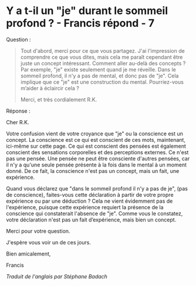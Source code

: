 # Y a t-il un "je" durant le sommeil profond ? - Francis répond - 7

Question : 

>Tout d'abord, merci pour ce que vous partagez. J'ai l'impression de comprendre ce que vous dites, mais cela me paraît cependant être juste un concept intéressant. Comment aller au-delà des concepts ? Par exemple, "je" existe seulement quand je me réveille. Dans le sommeil profond, il n'y a pas de mental, et donc pas de "je". Cela implique que ce "je" est une construction du mental. Pourriez-vous m’aider à éclaircir cela ? 
>
>Merci, et très cordialement R.K.

Réponse :

Cher R.K.

Votre confusion vient de votre croyance que "je" ou la conscience est un concept. La conscience est ce qui est conscient de ces mots, maintenant, ici-même sur cette page. Ce qui est conscient des pensées est également conscient des sensations corporelles et des perceptions externes. Ce n'est pas une pensée. Une pensée ne peut être consciente d'autres pensées, car il n'y a qu'une seule pensée présente à la fois dans le mental à un moment donné. De ce fait, la conscience n'est pas un concept, mais un fait, une expérience.

Quand vous déclarez que "dans le sommeil profond il n'y a pas de je", (pas de conscience), faites-vous cette déclaration à partir de votre propre expérience ou par une déduction ? Cela ne vient évidemment pas de l'expérience, puisque cette expérience requiert la présence de la conscience qui constaterait l'absence de "je". Comme vous le constatez, votre déclaration n'est pas un fait d’expérience, mais bien un concept.

Merci pour votre question.

J'espère vous voir un de ces jours.

Bien amicalement,

Francis

_Traduit de l'anglais par Stéphane Badach_

